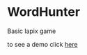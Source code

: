 # WordHunter
Basic lapix game

to see a demo click [here][demo]

[demo]: https://exildev.github.io/WordHunter
